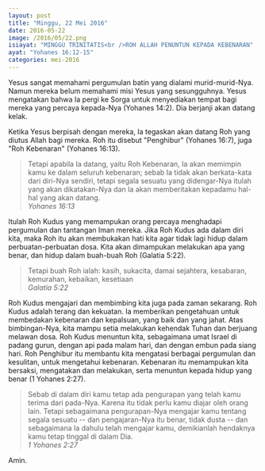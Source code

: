 ```yaml
---
layout: post
title: "Minggu, 22 Mei 2016"
date: 2016-05-22
image: /2016/05/22.png
isiayat: "MINGGU TRINITATIS<br />ROH ALLAH PENUNTUN KEPADA KEBENARAN"
ayat: "Yohanes 16:12-15"
categories: mei-2016
---
```


Yesus sangat memahami pergumulan batin yang dialami murid-murid-Nya. Namun mereka belum memahami misi Yesus yang sesungguhnya. Yesus mengatakan bahwa Ia pergi ke Sorga untuk menyediakan tempat bagi mereka yang percaya kepada-Nya (Yohanes 14:2). Dia berjanji akan datang kelak.

Ketika Yesus berpisah dengan mereka, Ia tegaskan akan datang Roh yang diutus Allah bagi mereka. Roh itu disebut "Penghibur" (Yohanes 16:7), juga "Roh Kebenaran" (Yohanes 16:13).

<blockquote>Tetapi apabila Ia datang, yaitu Roh Kebenaran, Ia akan memimpin kamu ke dalam seluruh kebenaran; sebab Ia tidak akan berkata-kata dari diri-Nya sendiri, tetapi segala sesuatu yang didengar-Nya itulah yang akan dikatakan-Nya dan Ia akan memberitakan kepadamu hal-hal yang akan datang.
<br /><cite>Yohanes 16:13</cite></blockquote>

Itulah Roh Kudus yang memampukan orang percaya menghadapi pergumulan dan tantangan Iman mereka. Jika Roh Kudus ada dalam diri kita, maka Roh itu akan membukakan hati kita agar tidak lagi hidup dalam perbuatan-perbuatan dosa. Kita akan dimampukan melakukan apa yang benar, dan hidup dalam buah-buah Roh (Galatia 5:22).

<blockquote>Tetapi buah Roh ialah: kasih, sukacita, damai sejahtera, kesabaran, kemurahan, kebaikan, kesetiaan
<br /><cite>Galatia 5:22</cite></blockquote>

Roh Kudus mengajari dan membimbing kita juga pada zaman sekarang. Roh Kudus adalah terang dan kekuatan. Ia memberikan pengetahuan untuk membedakan kebenaran dan kepalsuan, yang baik dan yang jahat. Atas bimbingan-Nya, kita mampu setia melakukan kehendak Tuhan dan berjuang melawan dosa. Roh Kudus menuntun kita, sebagaimana umat Israel di padang gurun, dengan api pada malam hari, dan dengan embun pada siang hari. Roh Penghibur itu membantu kita mengatasi berbagai pergumulan dan kesulitan, untuk mengetahui kebenaran. Kebenaran itu memampukan kita bersaksi, mengatakan
dan melakukan, serta menuntun kepada hidup yang benar (1 Yohanes 2:27).

<blockquote>Sebab di dalam diri kamu tetap ada pengurapan yang telah kamu terima dari pada-Nya. Karena itu tidak perlu kamu diajar oleh orang lain. Tetapi sebagaimana pengurapan-Nya mengajar kamu tentang segala sesuatu -- dan pengajaran-Nya itu benar, tidak dusta -- dan sebagaimana Ia dahulu telah mengajar kamu, demikianlah hendaknya kamu tetap tinggal di dalam Dia.
<br /><cite>1 Yohanes 2:27</cite></blockquote>

Amin.